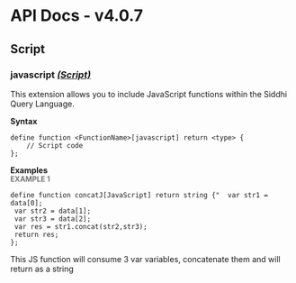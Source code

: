 # API Docs - v4.0.7

## Script

### javascript *<a target="_blank" href="https://siddhi.io/en/v4.x/docs/query-guide/#script">(Script)</a>*

<p style="word-wrap: break-word">This extension allows you to include JavaScript functions within the Siddhi Query Language.</p>

<span id="syntax" class="md-typeset" style="display: block; font-weight: bold;">Syntax</span>
```
define function <FunctionName>[javascript] return <type> {
    // Script code
};
```

<span id="examples" class="md-typeset" style="display: block; font-weight: bold;">Examples</span>
<span id="example-1" class="md-typeset" style="display: block; color: rgba(0, 0, 0, 0.54); font-size: 12.8px; font-weight: bold;">EXAMPLE 1</span>
```
define function concatJ[JavaScript] return string {"  var str1 = data[0];
 var str2 = data[1];
 var str3 = data[2];
 var res = str1.concat(str2,str3);
 return res;
};
```
<p style="word-wrap: break-word">This JS function will consume 3 var variables, concatenate them and will return as a string</p>

